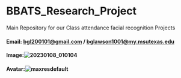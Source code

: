 # BBATS_Research_Project
Main Repository for our Class attendance facial recognition Projects 

#### Email: bgl200101@gmail.com / bglawson1001@my.msutexas.edu
#### Image:![20230108_010104](https://user-images.githubusercontent.com/122930732/213792198-2ec0a7e9-3401-499d-8e7d-353c619e63b9.jpg)
#### Avatar:![maxresdefault](https://user-images.githubusercontent.com/122930732/214144673-08107c5d-40cf-42d9-ac6e-003c88a54a1a.jpg)
